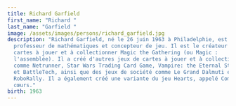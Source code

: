 ```yaml
---
title: Richard Garfield
first_name: "Richard "
last_name: "Garfield "
image: /assets/images/persons/richard_garfield.jpg
description: "Richard Garfield, né le 26 juin 1963 à Philadelphie, est un
  professeur de mathématiques et concepteur de jeu. Il est le créateur du jeu de
  cartes à jouer et à collectionner Magic the Gathering (ou Magic :
  l'assemblée). Il a créé d'autres jeux de cartes à jouer et à collectionner
  comme Netrunner, Star Wars Trading Card Game, Vampire: the Eternal Struggle,
  et BattleTech, ainsi que des jeux de société comme Le Grand Dalmuti et
  RoboRally. Il a également créé une variante du jeu Hearts, appelé Complexe
  cœurs."
birth: 1963
---
```

